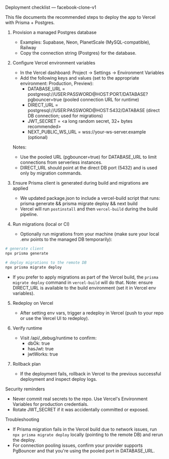 Deployment checklist — facebook-clone-v1

This file documents the recommended steps to deploy the app to Vercel with Prisma + Postgres.

1. Provision a managed Postgres database

   - Examples: Supabase, Neon, PlanetScale (MySQL-compatible), Railway
   - Copy the connection string (Postgres) for the database.

2. Configure Vercel environment variables

   - In the Vercel dashboard: Project → Settings → Environment Variables
   - Add the following keys and values (set to the appropriate environment: Production, Preview):
     - DATABASE_URL = postgresql://USER:PASSWORD@HOST:PORT/DATABASE?pgbouncer=true
       (pooled connection URL for runtime)
     - DIRECT_URL = postgresql://USER:PASSWORD@HOST:5432/DATABASE
       (direct DB connection; used for migrations)
     - JWT_SECRET = <a long random secret, 32+ bytes recommended>
     - NEXT_PUBLIC_WS_URL = wss://your-ws-server.example (optional)

   Notes:

   - Use the pooled URL (pgbouncer=true) for DATABASE_URL to limit connections from serverless instances.
   - DIRECT_URL should point at the direct DB port (5432) and is used only by migration commands.

3. Ensure Prisma client is generated during build and migrations are applied

   - We updated package.json to include a vercel-build script that runs:
     prisma generate && prisma migrate deploy && next build
   - Vercel will run `postinstall` and then `vercel-build` during the build pipeline.

4. Run migrations (local or CI)
   - Optionally run migrations from your machine (make sure your local .env points to the managed DB temporarily):

```powershell
# generate client
npx prisma generate

# deploy migrations to the remote DB
npx prisma migrate deploy
```

- If you prefer to apply migrations as part of the Vercel build, the `prisma migrate deploy` command in `vercel-build` will do that. Note: ensure DIRECT_URL is available to the build environment (set it in Vercel env variables).

5. Redeploy on Vercel

   - After setting env vars, trigger a redeploy in Vercel (push to your repo or use the Vercel UI to redeploy).

6. Verify runtime

   - Visit /api/\_debug/runtime to confirm:
     - dbOk: true
     - hasJwt: true
     - jwtWorks: true

7. Rollback plan
   - If the deployment fails, rollback in Vercel to the previous successful deployment and inspect deploy logs.

Security reminders

- Never commit real secrets to the repo. Use Vercel's Environment Variables for production credentials.
- Rotate JWT_SECRET if it was accidentally committed or exposed.

Troubleshooting

- If Prisma migration fails in the Vercel build due to network issues, run `npx prisma migrate deploy` locally (pointing to the remote DB) and rerun the deploy.
- For connection pooling issues, confirm your provider supports PgBouncer and that you're using the pooled port in DATABASE_URL.
